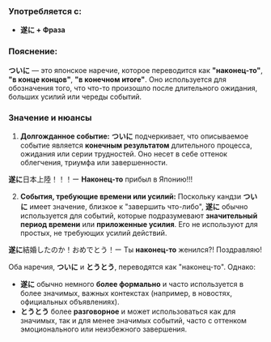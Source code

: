 ### Употребляется с:

- **遂に + Фраза**


### Пояснение:

**ついに** — это японское наречие, которое переводится как **"наконец-то"**, **"в конце концов"**, **"в конечном итоге"**. Оно используется для обозначения того, что что-то произошло после длительного ожидания, больших усилий или череды событий.


### Значение и нюансы

1. **Долгожданное событие:** **ついに** подчеркивает, что описываемое событие является **конечным результатом** длительного процесса, ожидания или серии трудностей. Оно несет в себе оттенок облегчения, триумфа или завершенности.

**遂に**日本上陸！！！ー **Наконец-то** прибыл в Японию!!!

2. **События, требующие времени или усилий:** Поскольку кандзи **ついに** имеет значение, близкое к "завершить что-либо", **遂に** обычно используется для событий, которые подразумевают **значительный период времени** или **приложенные усилия**. Его не используют для простых, не требующих усилий действий.

**遂に**結婚したのか！おめでとう！ー Ты **наконец-то** женился?! Поздравляю!


Оба наречия, **ついに** и **とうとう**, переводятся как "наконец-то". Однако:
- **遂に** обычно немного **более формально** и часто используется в более значимых, важных контекстах (например, в новостях, официальных объявлениях).
- **とうとう** более **разговорное** и может использоваться как для значимых, так и для менее значимых событий, часто с оттенком эмоционального или неизбежного завершения.